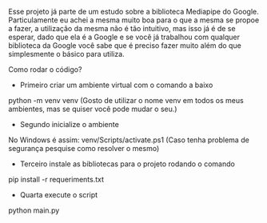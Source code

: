 Esse projeto já parte de um estudo sobre a biblioteca Mediapipe do Google. Particulamente eu achei a mesma muito boa para o que a mesma se propoe a fazer, a utilização da mesma não é tão intuitivo, mas isso já é de se esperar, dado que ela é a Google e se você já trabalhou com qualquer biblioteca da Google você sabe que é preciso fazer muito além do que simplesmente o básico para utiliza.

Como rodar o código?

- Primeiro criar um ambiente virtual com o comando a baixo

python -m venv venv (Gosto de utilizar o nome venv em todos os meus ambientes, mas se quiser você pode mudar o seu.)

- Segundo inicialize o ambiente

No Windows é assim: venv/Scripts/activate.ps1 (Caso tenha problema de segurança pesquise como resolver o mesmo)

- Terceiro instale as bibliotecas para o projeto rodando o comando

pip install -r requeriments.txt

- Quarta execute o script

python main.py
